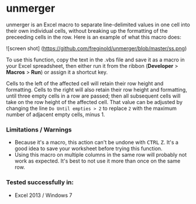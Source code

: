 # unmerger
unmerger is an Excel macro to separate line-delimited values in one cell into their own individual cells, without breaking up the formatting of the preceeding cells in the row.  Here is an example of what this macro does:

![screen shot]
(https://github.com/freginold/unmerger/blob/master/ss.png)

To use this function, copy the text in the .vbs file and save it as a macro in your Excel spreadsheet, then either run it from the ribbon (<b>Developer</b> > <b>Macros</b> > <b>Run</b>) or assign it a shortcut key.

Cells to the left of the affected cell will retain their row height and formatting.  Cells to the right will also retain their row height and formatting, until three empty cells in a row are passed; then all subsequent cells will take on the row height of the affected cell. That value can be adjusted by changing the line `Do Until empties > 2` to replace `2` with the maximum number of adjacent empty cells, minus 1.

### Limitations / Warnings
- Because it's a macro, this action can't be undone with <kbd>CTRL</kbd> <kbd>Z</kbd>.  It's a good idea to save your worksheet before trying this function.
- Using this macro on multiple columns in the same row will probably not work as expected. It's best to not use it more than once on the same row.

### Tested successfully in:
- Excel 2013 / Windows 7
